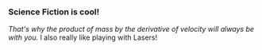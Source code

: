 ### Science Fiction is cool! ###
*That's why the product of mass by the derivative of velocity will always be with you.* I also really like playing with Lasers!